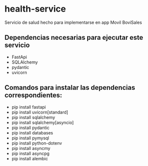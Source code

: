 # health-service
Servicio de salud hecho para implementarse en app Movil BoviSales


## Dependencias necesarias para ejecutar este servicio
- FastApi
- SQLAlchemy
- pydantic
- uvicorn

 ## Comandos para instalar las dependencias correspondientes:
- pip install fastapi
- pip install uvicorn[standard]
- pip install sqlalchemy
- pip install sqlalchemy[asyncio]
- pip install pydantic
- pip install databases
- pip install pymysql
- pip install python-dotenv
- pip install asyncmy
- pip install asyncpg
- pip install alembic


